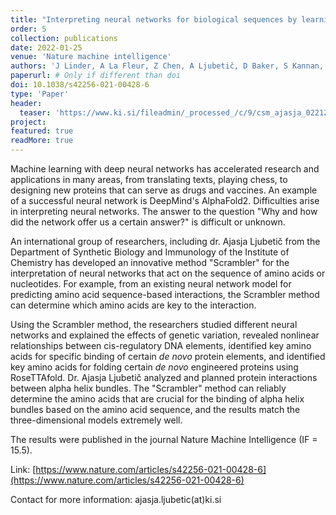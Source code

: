 ```yaml
---
title: "Interpreting neural networks for biological sequences by learning stochastic masks [IF: 25.9]"
order: 5
collection: publications
date: 2022-01-25
venue: 'Nature machine intelligence'
authors: 'J Linder, A La Fleur, Z Chen, A Ljubetič, D Baker, S Kannan, G Seelig'
paperurl: # Only if different than doi
doi: 10.1038/s42256-021-00428-6
type: 'Paper'
header:
  teaser: 'https://www.ki.si/fileadmin/_processed_/c/9/csm_ajasja_0221283028.png'
project: 
featured: true
readMore: true
---
```


Machine learning with deep neural networks has accelerated research and applications in many areas, from translating texts, playing chess, to designing new proteins that can serve as drugs and vaccines. An example of a successful neural network is DeepMind's AlphaFold2. Difficulties arise in interpreting neural networks. The answer to the question "Why and how did the network offer us a certain answer?" is difficult or unknown.

An international group of researchers, including dr. Ajasja Ljubetič from the Department of Synthetic Biology and Immunology of the Institute of Chemistry has developed an innovative method "Scrambler" for the interpretation of neural networks that act on the sequence of amino acids or nucleotides. For example, from an existing neural network model for predicting amino acid sequence-based interactions, the Scrambler method can determine which amino acids are key to the interaction.

Using the Scrambler method, the researchers studied different neural networks and explained the effects of genetic variation, revealed nonlinear relationships between cis-regulatory DNA elements, identified key amino acids for specific binding of certain _de novo_ protein elements, and identified key amino acids for folding certain _de novo_ engineered proteins using RoseTTAfold. Dr. Ajasja Ljubetič analyzed and planned protein interactions between alpha helix bundles. The "Scrambler" method can reliably determine the amino acids that are crucial for the binding of alpha helix bundles based on the amino acid sequence, and the results match the three-dimensional models extremely well.

The results were published in the journal Nature Machine Intelligence (IF = 15.5).

Link: [https://www.nature.com/articles/s42256-021-00428-6](https://www.nature.com/articles/s42256-021-00428-6)

Contact for more information: ajasja.ljubetic(at)ki.si
